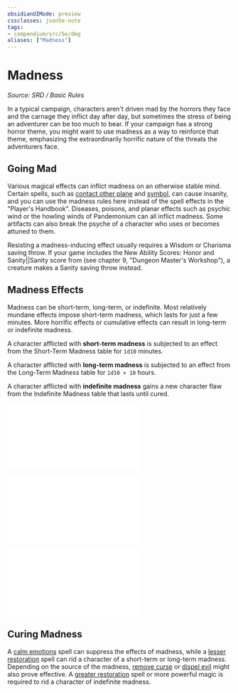 ```yaml
---
obsidianUIMode: preview
cssclasses: json5e-note
tags:
- compendium/src/5e/dmg
aliases: ["Madness"]
---
```

# Madness
*Source: SRD / Basic Rules* 

In a typical campaign, characters aren't driven mad by the horrors they face and the carnage they inflict day after day, but sometimes the stress of being an adventurer can be too much to bear. If your campaign has a strong horror theme, you might want to use madness as a way to reinforce that theme, emphasizing the extraordinarily horrific nature of the threats the adventurers face.

## Going Mad

Various magical effects can inflict madness on an otherwise stable mind. Certain spells, such as [contact other plane](compendium/spells/contact-other-plane.md) and [symbol](compendium/spells/symbol.md), can cause insanity, and you can use the madness rules here instead of the spell effects in the "Player's Handbook". Diseases, poisons, and planar effects such as psychic wind or the howling winds of Pandemonium can all inflict madness. Some artifacts can also break the psyche of a character who uses or becomes attuned to them.

Resisting a madness-inducing effect usually requires a Wisdom or Charisma saving throw. If your game includes the New Ability Scores: Honor and Sanity||Sanity score from  (see chapter 9, "Dungeon Master's Workshop"), a creature makes a Sanity saving throw instead.

## Madness Effects

Madness can be short-term, long-term, or indefinite. Most relatively mundane effects impose short-term madness, which lasts for just a few minutes. More horrific effects or cumulative effects can result in long-term or indefinite madness.

A character afflicted with **short-term madness** is subjected to an effect from the Short-Term Madness table for `1d10` minutes.

A character afflicted with **long-term madness** is subjected to an effect from the Long-Term Madness table for `1d10 × 10` hours.

A character afflicted with **indefinite madness** gains a new character flaw from the Indefinite Madness table that lasts until cured.

![Short-Term Madness](compendium/tables/short-term-madness.md)

![Long-Term Madness](compendium/tables/long-term-madness.md)

![Indefinite Madness](compendium/tables/indefinite-madness.md)

## Curing Madness

A [calm emotions](compendium/spells/calm-emotions.md) spell can suppress the effects of madness, while a [lesser restoration](compendium/spells/lesser-restoration.md) spell can rid a character of a short-term or long-term madness. Depending on the source of the madness, [remove curse](compendium/spells/remove-curse.md) or [dispel evil](compendium/spells/dispel-evil-and-good.md) might also prove effective. A [greater restoration](compendium/spells/greater-restoration.md) spell or more powerful magic is required to rid a character of indefinite madness.
